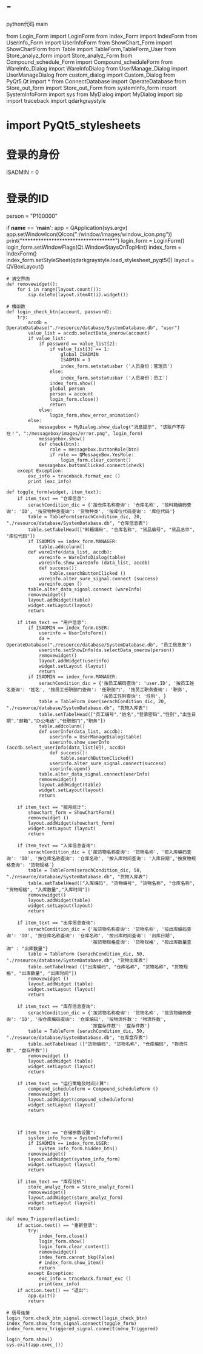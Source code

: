 # -
python代码
main


from Login_Form import LoginForm
from Index_Form import IndexForm
from UserInfo_Form import UserInfoForm
from ShowChart_Form import ShowChartForm
from Table import TableForm,TableForm_User
from Store_analyz_form import Store_analyz_Form
from Compound_schedule_Form import Compound_scheduleForm
from WareInfo_Dialog import WareInfoDialog
from UserManage_Dialog import UserManageDialog
from custom_dialog import Custom_Dialog
from PyQt5.Qt import *
from ConnectDatabase import OperateDatabase
from Store_out_form import Store_out_Form
from systemInfo_form import SystemInfoForm
import sys
from MyDialog import MyDialog
import sip
import traceback
import qdarkgraystyle
# import PyQt5_stylesheets

# 登录的身份
ISADMIN = 0

# 登录的ID
person = "P100000"

if __name__ == '__main__':
    app = QApplication(sys.argv)
    app.setWindowIcon(QIcon(":/window/images/window_icon.png"))
    print("***********************************")
    login_form = LoginForm()
    login_form.setWindowFlags(Qt.WindowStaysOnTopHint)
    index_form = IndexForm()
    index_form.setStyleSheet(qdarkgraystyle.load_stylesheet_pyqt5())
    layout = QVBoxLayout()

    # 清空界面
    def removewidget():
        for i in range(layout.count()):
            sip.delete(layout.itemAt(i).widget())

    # 槽函数
    def login_check_btn(account, password):
        try:
            accdb = OperateDatabase("./resource/database/SystemDatabase.db", "user")
            value_list = accdb.selectData_onerow(account)
            if value_list:
                if password == value_list[2]:
                    if value_list[3] == 1:
                        global ISADMIN
                        ISADMIN = 1
                        index_form.setstatusbar ('人员身份：管理员')
                    else:
                        index_form.setstatusbar ('人员身份：员工')
                    index_form.show()
                    global person
                    person = account
                    login_form.close()
                    return
                else:
                    login_form.show_error_animation()
            else:
                messagebox = MyDialog.show_dialog("消息提示", "该账户不存在！", ":/messagebox/images/error.png", login_form)
                messagebox.show()
                def check(btn):
                    role = messagebox.buttonRole(btn)
                    if role == QMessageBox.YesRole:
                        login_form.clear_content()
                messagebox.buttonClicked.connect(check)
        except Exception:
            exc_info = traceback.format_exc ()
            print (exc_info)

    def toggle_form(widget, item_text):
        if item_text == "仓库信息":
            serachCondition_dic = {'按仓库名称查询': '仓库名称', '按料箱编码查询': 'ID', '按货物种类查询': '货物种类', '按库位代码查询': '库位代码'}
            table = TableForm(serachCondition_dic, 20, "./resource/database/SystemDatabase.db", "仓库信息表")
            table.setTabelHead(["料箱编码", "仓库名称", "货品编号", "货品总件", "库位代码"])
            if ISADMIN == index_form.MANAGER:
                table.addcolunm()
            def wareInfo(data_list, accdb):
                wareinfo = WareInfoDialog(table)
                wareinfo.show_wareInfo (data_list, accdb)
                def success():
                    table.searchButtonClicked ()
                wareinfo.alter_sure_signal.connect (success)
                wareinfo.open ()
            table.alter_data_signal.connect (wareInfo)
            removewidget()
            layout.addWidget(table)
            widget.setLayout(layout)
            return

        if item_text == "用户信息":
            if ISADMIN == index_form.USER:
                userinfo = UserInfoForm()
                da = OperateDatabase("./resource/database/SystemDatabase.db", "员工信息表")
                userinfo.setShowInfo(da.selectData_onerow(person))
                removewidget()
                layout.addWidget(userinfo)
                widget.setLayout (layout)
                return
            if ISADMIN == index_form.MANAGER:
                serachCondition_dic = {'按员工编码查询': 'user.ID', '按员工姓名查询': '姓名', '按员工任职部门查询': '任职部门', '按员工职务查询': '职务',
                                       '按员工性别查询': '性别', }
                table = TableForm_User(serachCondition_dic, 20, "./resource/database/SystemDatabase.db", "货物入库表")
                table.setTabelHead(["员工编号","姓名","登录密码","性别","出生日期","邮箱","办公电话","任职部门","职务"])
                table.addcolunm()
                def userInfo(data_list, accdb):
                    userinfo = UserManageDialog(table)
                    userinfo.show_userInfo (accdb.select_userInfo(data_list[0]), accdb)
                    def success():
                        table.searchButtonClicked()
                    userinfo.alter_sure_signal.connect(success)
                    userinfo.open()
                table.alter_data_signal.connect(userInfo)
                removewidget()
                layout.addWidget(table)
                widget.setLayout(layout)
                return

        if item_text == "按月统计":
            showchart_form = ShowChartForm()
            removewidget ()
            layout.addWidget(showchart_form)
            widget.setLayout (layout)
            return

        if item_text == "入库信息查询":
            serachCondition_dic = {'按货物名称查询': '货物名称', '按入库编码查询': 'ID', '按仓库名称查询': '仓库名称', '按入库时间查询': '入库日期','按货物规格查询': '货物规格'}
            table = TableForm(serachCondition_dic, 50, "./resource/database/SystemDatabase.db", "货物入库表")
            table.setTabelHead(["入库编码", "货物编号", "货物名称", "仓库名称", "货物规格", "入库数量","入库时间"])
            removewidget()
            layout.addWidget(table)
            widget.setLayout(layout)
            return

        if item_text == "出库信息查询":
            serachCondition_dic = {'按货物名称查询': '货物名称', '按出库编码查询': 'ID', '按仓库名称查询': '仓库名称', '按出库时间查询': '出库日期',
                                   '按货物规格查询': '货物规格', "按出库数量查询" : "出库数量"}
            table = TableForm (serachCondition_dic, 50, "./resource/database/SystemDatabase.db", "货物出库表")
            table.setTabelHead (["出库编码", "仓库名称", "货物名称", "货物规格", "出库数量", "出库时间"])
            removewidget ()
            layout.addWidget (table)
            widget.setLayout (layout)
            return

        if item_text == "库存信息查询":
            serachCondition_dic = {'按货物名称查询': '货物名称', '按货物编码查询': 'ID', '按仓库编码查询': '仓库编码', '按物流件数': '物流件数',
                                   '按盘存件数': '盘存件数'}
            table = TableForm (serachCondition_dic, 50, "./resource/database/SystemDatabase.db", "在库盘存表")
            table.setTabelHead (["货物编码", "货物名称", "仓库编码", "物流件数", "盘存件数"])
            removewidget ()
            layout.addWidget (table)
            widget.setLayout (layout)
            return

        if item_text == "运行策略及时间计算":
            compound_scheduleform = Compound_scheduleForm ()
            removewidget ()
            layout.addWidget(compound_scheduleform)
            widget.setLayout (layout)
            return



        if item_text == "仓储参数设置":
            system_info_form = SystemInfoForm()
            if ISADMIN == index_form.USER:
                system_info_form.hidden_btn()
            removewidget()
            layout.addWidget(system_info_form)
            widget.setLayout (layout)
            return

        if item_text == "库存分析":
            store_analyz_form = Store_analyz_Form()
            removewidget()
            layout.addWidget(store_analyz_form)
            widget.setLayout (layout)
            return

    def menu_Triggered(action):
        if action.text() == "重新登录":
            try:
                index_form.close()
                login_form.show()
                login_form.clear_content()
                removewidget()
                index_form.cannot_bkg(False)
                # index_form.show_item()
                return
            except Exception:
                exc_info = traceback.format_exc ()
                print(exc_info)
        if action.text() == "退出":
            app.quit()
            return

    # 信号连接
    login_form.check_btn_signal.connect(login_check_btn)
    index_form.show_form_signal.connect(toggle_form)
    index_form.menu_triggered_signal.connect(menu_Triggered)

    login_form.show()
    sys.exit(app.exec_())
